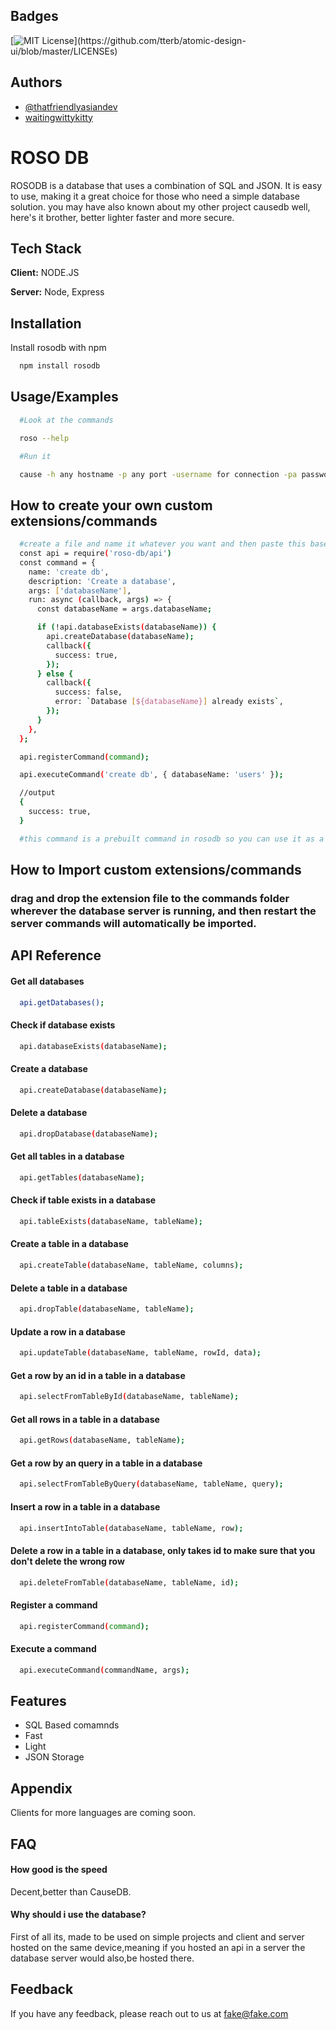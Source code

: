 
## Badges

[![MIT License](https://img.shields.io/apm/l/atomic-design-ui.svg?)](https://github.com/tterb/atomic-design-ui/blob/master/LICENSEs)
## Authors

- [@thatfriendlyasiandev](https://www.github.com/babymonie)
- [waitingwittykitty](https://www.github.com/waitingwittykitty)


# ROSO DB

ROSODB is a database that uses a combination of SQL and JSON. It is easy to use, making it a great choice for those who need a simple database solution.
you may have also known about my other project causedb well, here's it brother, better lighter faster and more secure.


## Tech Stack

**Client:** NODE.JS

**Server:** Node, Express


## Installation

Install rosodb with npm

```bash
  npm install rosodb
```
    
## Usage/Examples

```bash
  #Look at the commands

  roso --help

  #Run it

  cause -h any hostname -p any port -username for connection -pa password for connection
```

## How to create your own custom extensions/commands

```bash
  #create a file and name it whatever you want and then paste this baseplate code in It,check the api.js docs below for more info.
  const api = require('roso-db/api')
  const command = {
    name: 'create db',
    description: 'Create a database',
    args: ['databaseName'],
    run: async (callback, args) => {
      const databaseName = args.databaseName;

      if (!api.databaseExists(databaseName)) {
        api.createDatabase(databaseName);
        callback({
          success: true,
        });
      } else {
        callback({
          success: false,
          error: `Database [${databaseName}] already exists`,
        });
      }
    },
  };

  api.registerCommand(command);

  api.executeCommand('create db', { databaseName: 'users' });

  //output
  {
    success: true,
  }

  #this command is a prebuilt command in rosodb so you can use it as a reference for your own commands.
```
## How to Import custom extensions/commands

### drag and drop the extension file to the commands folder wherever the database server is running, and then restart the server commands will automatically be imported.

## API Reference

#### Get all databases
```bash
  api.getDatabases();
```
#### Check if database exists
```bash
  api.databaseExists(databaseName);
```
#### Create a database
```bash
  api.createDatabase(databaseName);
```
#### Delete a database
```bash
  api.dropDatabase(databaseName);
```
#### Get all tables in a database
```bash
  api.getTables(databaseName);
```
#### Check if table exists in a database
```bash
  api.tableExists(databaseName, tableName);
```
#### Create a table in a database
```bash
  api.createTable(databaseName, tableName, columns);
```
#### Delete a table in a database
```bash
  api.dropTable(databaseName, tableName);
```
#### Update a row in a database
```bash
  api.updateTable(databaseName, tableName, rowId, data);
```
#### Get a row by an id in a table in a database
```bash
  api.selectFromTableById(databaseName, tableName);
```
#### Get all rows in a table in a database
```bash
  api.getRows(databaseName, tableName);
```
#### Get a row by an query in a table in a database
```bash
  api.selectFromTableByQuery(databaseName, tableName, query);
```
#### Insert a row in a table in a database
```bash
  api.insertIntoTable(databaseName, tableName, row);
```
#### Delete a row in a table in a database, only takes id to make sure that you don't delete the wrong row
```bash
  api.deleteFromTable(databaseName, tableName, id);
```
#### Register a command
```bash
  api.registerCommand(command);
```
#### Execute a command
```bash
  api.executeCommand(commandName, args);
```

## Features

- SQL Based comamnds
- Fast
- Light
- JSON Storage

## Appendix

Clients for more languages are coming soon.


## FAQ

#### How good is the speed

Decent,better than CauseDB.

#### Why should i use the database?

First of all its, made to be used on simple projects and client and server hosted on the same device,meaning if you hosted an api in a server the database server would also,be hosted there.
## Feedback

If you have any feedback, please reach out to us at fake@fake.com


